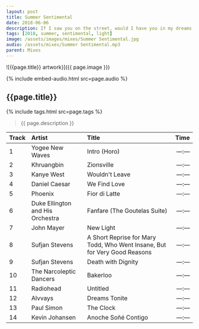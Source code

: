 ```yaml
---
layout: post
title: Summer Sentimental
date: 2018-06-06
description: If I saw you on the street, would I have you in my dreams tonight?
tags: [2018, summer, sentimental, light]
image: /assets/images/mixes/Summer Sentimental.jpg
audio: /assets/mixes/Summer Sentimental.mp3
parent: Mixes
---
```


![{{page.title}} artwork}]({{ page.image }})

{% include embed-audio.html src=page.audio %}

## {{page.title}}
{% include tags.html src=page.tags %}
>{{ page.description }}

| Track | Artist                          | Title                                                                     | Time |
|:------|:--------------------------------|:--------------------------------------------------------------------------|-----:|
| 1     | Yogee New Waves                 | Intro (Horo)                                                              | —:—  |
| 2     | Khruangbin                      | Zionsville                                                                | —:—  |
| 3     | Kanye West                      | Wouldn't Leave                                                            | —:—  |
| 4     | Daniel Caesar                   | We Find Love                                                              | —:—  |
| 5     | Phoenix                         | Fior di Latte                                                             | —:—  |
| 6     | Duke Ellington and His Orchestra| Fanfare (The Goutelas Suite)                                              | —:—  |
| 7     | John Mayer                      | New Light                                                                 | —:—  |
| 8     | Sufjan Stevens                  | A Short Reprise for Mary Todd, Who Went Insane, But for Very Good Reasons | —:—  |
| 9     | Sufjan Stevens                  | Death with Dignity                                                        | —:—  |
| 10    | The Narcoleptic Dancers         | Bakerloo                                                                  | —:—  |
| 11    | Radiohead                       | Untitled                                                                  | —:—  |
| 12    | Alvvays                         | Dreams Tonite                                                             | —:—  |
| 13    | Paul Simon                      | The Clock                                                                 | —:—  |
| 14    | Kevin Johansen                  | Anoche Soñé Contigo                                                       | —:—  |
